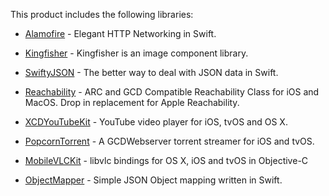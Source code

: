 This product includes the following libraries:

* [Alamofire](https://github.com/Alamofire/Alamofire) - Elegant HTTP Networking in Swift.

* [Kingfisher](https://github.com/onevcat/Kingfisher) - Kingfisher is an image component library.

* [SwiftyJSON](https://github.com/SwiftyJSON/SwiftyJSON) - The better way to deal with JSON data in Swift.

* [Reachability](https://github.com/tonymillion/Reachability) - ARC and GCD Compatible Reachability Class for iOS and MacOS. Drop in replacement for Apple Reachability.

* [XCDYouTubeKit](https://github.com/0xced/XCDYouTubeKit) - YouTube video player for iOS, tvOS and OS X.

* [PopcornTorrent](https://github.com/PopcornTimeTV/PopcornTorrent) - A GCDWebserver torrent streamer for iOS and tvOS.

* [MobileVLCKit](https://code.videolan.org/videolan/VLCKit) - libvlc bindings for OS X, iOS and tvOS in Objective-C

* [ObjectMapper](https://github.com/Hearst-DD/ObjectMapper) - Simple JSON Object mapping written in Swift.
